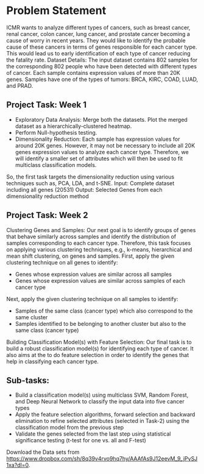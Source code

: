 <h1 >Problem Statement </h1>

ICMR wants to analyze different types of cancers, such as breast cancer, renal cancer, colon cancer, lung cancer, and prostate cancer becoming a cause of worry in recent years. They would like to identify the probable cause of these cancers in terms of genes responsible for each cancer type. This would lead us to early identification of each type of cancer reducing the fatality rate.
Dataset Details:
The input dataset contains 802 samples for the corresponding 802 people who have been detected with different types of cancer. Each sample contains expression values of more than 20K genes. Samples have one of the types of tumors: BRCA, KIRC, COAD, LUAD, and PRAD.

<h2> Project Task: Week 1 </h2>
<ul>
  <li> Exploratory Data Analysis: Merge both the datasets. Plot the merged dataset as a hierarchically-clustered heatmap.</li>
  <li> Perform Null-hypothesis testing. </li>
  <li> Dimensionality Reduction:
Each sample has expression values for around 20K genes. However, it may not be necessary to include all 20K genes expression values to analyze each cancer type. Therefore, we will identify a smaller set of attributes which will then be used to fit multiclass classification models. </li>
</ul>
So, the first task targets the dimensionality reduction using various techniques such as, PCA, LDA, and t-SNE. 
  Input: Complete dataset including all genes (20531)
Output: Selected Genes from each dimensionality reduction method

<h2> Project Task: Week 2 </h2>
Clustering Genes and Samples:
Our next goal is to identify groups of genes that behave similarly across samples and identify the distribution of samples corresponding to each cancer type. Therefore, this task focuses on applying various clustering techniques, e.g., k-means, hierarchical and mean shift clustering, on genes and samples.
First, apply the given clustering technique on all genes to identify:
<ul>
  <li>Genes whose expression values are similar across all samples</li>
  <li>Genes whose expression values are similar across samples of each cancer type</li>
</ul>
Next, apply the given clustering technique on all samples to identify:
<ul>
  <li>Samples of the same class (cancer type) which also correspond to the same cluster</li>
  <li>Samples identified to be belonging to another cluster but also to the same class (cancer type)</li>
</ul>

Building Classification Model(s) with Feature Selection:
Our final task is to build a robust classification model(s) for identifying each type of cancer. It also aims at the to do feature selection in order to identify the genes that help in classifying each cancer type.

<h2> Sub-tasks: </h2>
<ul>
  <li>Build a classification model(s) using multiclass SVM, Random Forest, and Deep Neural Network to classify the input data into five cancer types </li>
  <li>Apply the feature selection algorithms, forward selection and backward elimination to refine selected attributes (selected in Task-2) using the classification model from the previous step </li>
  <li>Validate the genes selected from the last step using statistical significance testing (t-test for one vs. all and F-test) </li>
</ul>

Download the Data sets from https://www.dropbox.com/sh/8q39v4rvo9hq7hy/AAAfAs9J12eevM_9_jPySJ1xa?dl=0.
